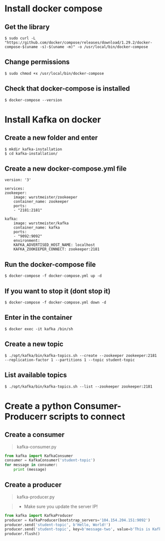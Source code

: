 # Install docker compose

## Get the library
    $ sudo curl -L "https://github.com/docker/compose/releases/download/1.29.2/docker-compose-$(uname -s)-$(uname -m)" -o /usr/local/bin/docker-compose

## Change permissions

    $ sudo chmod +x /usr/local/bin/docker-compose

## Check that docker-compose is installed

    $ docker-compose --version

# Install Kafka on docker

## Create a new folder and enter

    $ mkdir kafka-installation
    $ cd kafka-installation/


## Create a new docker-compose.yml file

    version: '3'

    services:
    zookeeper: 
        image: wurstmeister/zookeeper
        container_name: zookeeper
        ports:
        - "2181:2181"

    kafka:
        image: wurstmeister/kafka
        container_name: kafka
        ports:
        - "9092:9092"
        environment:
        KAFKA_ADVERTISED_HOST_NAME: localhost
        KAFKA_ZOOKEEPER_CONNECT: zookeeper:2181

## Run the docker-compose file

    $ docker-compose -f docker-compose.yml up -d

## If you want to stop it (dont stop it)

    $ docker-compose -f docker-compose.yml down -d

## Enter in the container

    $ docker exec -it kafka /bin/sh

## Create a new topic

    $ ./opt/kafka/bin/kafka-topics.sh --create --zookeeper zookeeper:2181 --replication-factor 1 --partitions 1 --topic student-topic

## List available topics

    $ ./opt/kafka/bin/kafka-topics.sh --list --zookeeper zookeeper:2181

# Create a python Consumer-Producerr scripts to connect

## Create a consumer
> kafka-consumer.py

```python
from kafka import KafkaConsumer
consumer = KafkaConsumer('student-topic')
for message in consumer:
    print (message)
```

## Create a producer

> kafka-producer.py

> * Make sure you update the server IP!

```python
from kafka import KafkaProducer
producer = KafkaProducer(bootstrap_servers='104.154.204.151:9092')
producer.send('student-topic', b'Hello, World!')
producer.send('student-topic', key=b'message-two', value=b'This is Kafka message from the producer')
producer.flush()
```
